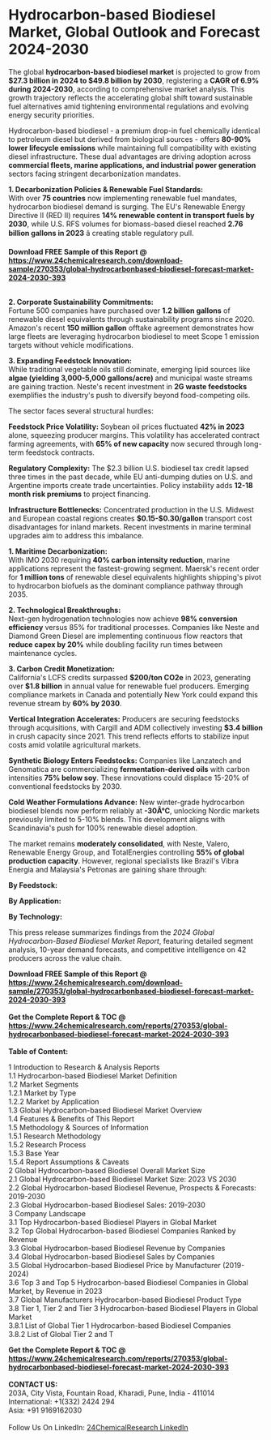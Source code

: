 <h1>Hydrocarbon-based Biodiesel Market, Global Outlook and Forecast 2024-2030</h1><p>The global <strong>hydrocarbon-based biodiesel market</strong> is projected to grow from <strong>$27.3 billion in 2024 to $49.8 billion by 2030</strong>, registering a <strong>CAGR of 6.9% during 2024-2030</strong>, according to comprehensive market analysis. This growth trajectory reflects the accelerating global shift toward sustainable fuel alternatives amid tightening environmental regulations and evolving energy security priorities.</p><p>Hydrocarbon-based biodiesel - a premium drop-in fuel chemically identical to petroleum diesel but derived from biological sources - offers <strong>80-90% lower lifecycle emissions</strong> while maintaining full compatibility with existing diesel infrastructure. These dual advantages are driving adoption across <strong>commercial fleets, marine applications, and industrial power generation</strong> sectors facing stringent decarbonization mandates.</p><p><strong>1. Decarbonization Policies &amp; Renewable Fuel Standards:</strong><br>
With over <strong>75 countries</strong> now implementing renewable fuel mandates, hydrocarbon biodiesel demand is surging. The EU's Renewable Energy Directive II (RED II) requires <strong>14% renewable content in transport fuels by 2030</strong>, while U.S. RFS volumes for biomass-based diesel reached <strong>2.76 billion gallons in 2023</strong> â creating stable regulatory pull.</p><div><b>Download FREE Sample of this Report @ 
            <a href="https://www.24chemicalresearch.com/download-sample/270353/global-hydrocarbonbased-biodiesel-forecast-market-2024-2030-393">
            https://www.24chemicalresearch.com/download-sample/270353/global-hydrocarbonbased-biodiesel-forecast-market-2024-2030-393</a></b></div><br><p><strong>2. Corporate Sustainability Commitments:</strong><br>
Fortune 500 companies have purchased over <strong>1.2 billion gallons</strong> of renewable diesel equivalents through sustainability programs since 2020. Amazon's recent <strong>150 million gallon</strong> offtake agreement demonstrates how large fleets are leveraging hydrocarbon biodiesel to meet Scope 1 emission targets without vehicle modifications.</p><p><strong>3. Expanding Feedstock Innovation:</strong><br>
While traditional vegetable oils still dominate, emerging lipid sources like <strong>algae (yielding 3,000-5,000 gallons/acre)</strong> and municipal waste streams are gaining traction. Neste's recent investment in <strong>2G waste feedstocks</strong> exemplifies the industry's push to diversify beyond food-competing oils.</p><p>The sector faces several structural hurdles:</p><p><strong>Feedstock Price Volatility:</strong> Soybean oil prices fluctuated <strong>42% in 2023</strong> alone, squeezing producer margins. This volatility has accelerated contract farming agreements, with <strong>65% of new capacity</strong> now secured through long-term feedstock contracts.</p><p><strong>Regulatory Complexity:</strong> The $2.3 billion U.S. biodiesel tax credit lapsed three times in the past decade, while EU anti-dumping duties on U.S. and Argentine imports create trade uncertainties. Policy instability adds <strong>12-18 month risk premiums</strong> to project financing.</p><p><strong>Infrastructure Bottlenecks:</strong> Concentrated production in the U.S. Midwest and European coastal regions creates <strong>$0.15-$0.30/gallon</strong> transport cost disadvantages for inland markets. Recent investments in marine terminal upgrades aim to address this imbalance.</p><p><strong>1. Maritime Decarbonization:</strong><br>
With IMO 2030 requiring <strong>40% carbon intensity reduction</strong>, marine applications represent the fastest-growing segment. Maersk's recent order for <strong>1 million tons</strong> of renewable diesel equivalents highlights shipping's pivot to hydrocarbon biofuels as the dominant compliance pathway through 2035.</p><p><strong>2. Technological Breakthroughs:</strong><br>
Next-gen hydrogenation technologies now achieve <strong>98% conversion efficiency</strong> versus 85% for traditional processes. Companies like Neste and Diamond Green Diesel are implementing continuous flow reactors that <strong>reduce capex by 20%</strong> while doubling facility run times between maintenance cycles.</p><p><strong>3. Carbon Credit Monetization:</strong><br>
California's LCFS credits surpassed <strong>$200/ton CO2e</strong> in 2023, generating over <strong>$1.8 billion</strong> in annual value for renewable fuel producers. Emerging compliance markets in Canada and potentially New York could expand this revenue stream by <strong>60% by 2030</strong>.</p><p><strong>Vertical Integration Accelerates:</strong> Producers are securing feedstocks through acquisitions, with Cargill and ADM collectively investing <strong>$3.4 billion</strong> in crush capacity since 2021. This trend reflects efforts to stabilize input costs amid volatile agricultural markets.</p><p><strong>Synthetic Biology Enters Feedstocks:</strong> Companies like Lanzatech and Genomatica are commercializing <strong>fermentation-derived oils</strong> with carbon intensities <strong>75% below soy</strong>. These innovations could displace 15-20% of conventional feedstocks by 2030.</p><p><strong>Cold Weather Formulations Advance:</strong> New winter-grade hydrocarbon biodiesel blends now perform reliably at <strong>-30Â°C</strong>, unlocking Nordic markets previously limited to 5-10% blends. This development aligns with Scandinavia's push for 100% renewable diesel adoption.</p><p>The market remains <strong>moderately consolidated</strong>, with Neste, Valero, Renewable Energy Group, and TotalEnergies controlling <strong>55% of global production capacity</strong>. However, regional specialists like Brazil's Vibra Energia and Malaysia's Petronas are gaining share through:

</p><p><strong>By Feedstock:</strong></p><p><strong>By Application:</strong></p><p><strong>By Technology:</strong></p><p>This press release summarizes findings from the <em>2024 Global Hydrocarbon-Based Biodiesel Market Report</em>, featuring detailed segment analysis, 10-year demand forecasts, and competitive intelligence on 42 producers across the value chain.</p><div><b>Download FREE Sample of this Report @ 
            <a href="https://www.24chemicalresearch.com/download-sample/270353/global-hydrocarbonbased-biodiesel-forecast-market-2024-2030-393">
            https://www.24chemicalresearch.com/download-sample/270353/global-hydrocarbonbased-biodiesel-forecast-market-2024-2030-393</a></b></div><br><div><b>Get the Complete Report & TOC @ 
            <a href="https://www.24chemicalresearch.com/reports/270353/global-hydrocarbonbased-biodiesel-forecast-market-2024-2030-393">
            https://www.24chemicalresearch.com/reports/270353/global-hydrocarbonbased-biodiesel-forecast-market-2024-2030-393</a></b></div><br>
            <b>Table of Content:</b><p>1 Introduction to Research & Analysis Reports<br />
    1.1 Hydrocarbon-based Biodiesel Market Definition<br />
    1.2 Market Segments<br />
        1.2.1 Market by Type<br />
        1.2.2 Market by Application<br />
    1.3 Global Hydrocarbon-based Biodiesel Market Overview<br />
    1.4 Features & Benefits of This Report<br />
    1.5 Methodology & Sources of Information<br />
        1.5.1 Research Methodology<br />
        1.5.2 Research Process<br />
        1.5.3 Base Year<br />
        1.5.4 Report Assumptions & Caveats<br />
2 Global Hydrocarbon-based Biodiesel Overall Market Size<br />
    2.1 Global Hydrocarbon-based Biodiesel Market Size: 2023 VS 2030<br />
    2.2 Global Hydrocarbon-based Biodiesel Revenue, Prospects & Forecasts: 2019-2030<br />
    2.3 Global Hydrocarbon-based Biodiesel Sales: 2019-2030<br />
3 Company Landscape<br />
    3.1 Top Hydrocarbon-based Biodiesel Players in Global Market<br />
    3.2 Top Global Hydrocarbon-based Biodiesel Companies Ranked by Revenue<br />
    3.3 Global Hydrocarbon-based Biodiesel Revenue by Companies<br />
    3.4 Global Hydrocarbon-based Biodiesel Sales by Companies<br />
    3.5 Global Hydrocarbon-based Biodiesel Price by Manufacturer (2019-2024)<br />
    3.6 Top 3 and Top 5 Hydrocarbon-based Biodiesel Companies in Global Market, by Revenue in 2023<br />
    3.7 Global Manufacturers Hydrocarbon-based Biodiesel Product Type<br />
    3.8 Tier 1, Tier 2 and Tier 3 Hydrocarbon-based Biodiesel Players in Global Market<br />
        3.8.1 List of Global Tier 1 Hydrocarbon-based Biodiesel Companies<br />
        3.8.2 List of Global Tier 2 and T</p><div><b>Get the Complete Report & TOC @ 
            <a href="https://www.24chemicalresearch.com/reports/270353/global-hydrocarbonbased-biodiesel-forecast-market-2024-2030-393">
            https://www.24chemicalresearch.com/reports/270353/global-hydrocarbonbased-biodiesel-forecast-market-2024-2030-393</a></b></div><br><b>CONTACT US:</b><br>
            203A, City Vista, Fountain Road, Kharadi, Pune, India - 411014<br>
            International: +1(332) 2424 294<br>
            Asia: +91 9169162030 <br><br>
            Follow Us On LinkedIn: <a href="https://www.linkedin.com/company/24chemicalresearch/">24ChemicalResearch LinkedIn</a>